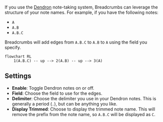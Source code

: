 If you use the [Dendron](https://www.dendron.so/) note-taking system, Breadcrumbs can leverage the structure of your note names. For example, if you have the following notes:

- `A`
- `A.B`
- `A.B.C`

Breadcrumbs will add edges from `A.B.C` to `A.B` to `A` using the field you specify.

```mermaid
flowchart RL
	1(A.B.C) -- up --> 2(A.B) -- up --> 3(A)
```

## Settings

- **Enable**: Toggle Dendron notes on or off.
- **Field**: Choose the field to use for the edges.
- **Delimiter**: Choose the delimiter you use in your Dendron notes. This is generally a period (`.`), but can be anything you like.
- **Display Trimmed**: Choose to display the trimmed note name. This will remove the prefix from the note name, so `A.B.C` will be displayed as `C`.
